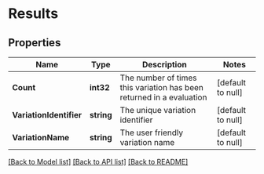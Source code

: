 # Results

## Properties
Name | Type | Description | Notes
------------ | ------------- | ------------- | -------------
**Count** | **int32** | The number of times this variation has been returned in a evaluation | [default to null]
**VariationIdentifier** | **string** | The unique variation identifier | [default to null]
**VariationName** | **string** | The user friendly variation name | [default to null]

[[Back to Model list]](../README.md#documentation-for-models) [[Back to API list]](../README.md#documentation-for-api-endpoints) [[Back to README]](../README.md)

